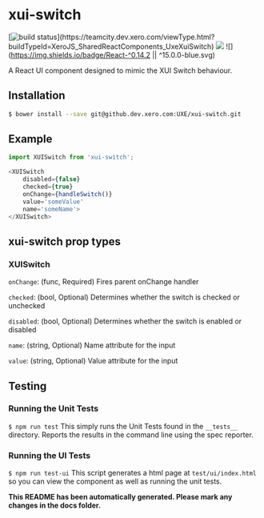 xui-switch
===========

[![build status](https://teamcity.dev.xero.com/app/rest/builds/buildType:(id:XeroJS_SharedReactComponents_UxeXuiSwitch)/statusIcon)](https://teamcity.dev.xero.com/viewType.html?buildTypeId=XeroJS_SharedReactComponents_UxeXuiSwitch)
![](https://img.shields.io/badge/XUI-%5E9.7.0%20%7C%7C%20%5E10.0.0-blue.svg)
![](https://img.shields.io/badge/React-^0.14.2 || ^15.0.0-blue.svg)


A React UI component designed to mimic the XUI Switch behaviour.

## Installation

```bash
$ bower install --save git@github.dev.xero.com:UXE/xui-switch.git
```

## Example
```js
import XUISwitch from 'xui-switch';

<XUISwitch
	disabled={false}
	checked={true}
	onChange={handleSwitch()}
	value='someValue'
	name='someName'>
</XUISwitch>
```

## xui-switch prop types

### XUISwitch
`onChange`: (func, Required)  Fires parent onChange handler

`checked`: (bool, Optional) Determines whether the switch is checked or unchecked

`disabled`: (bool, Optional) Determines whether the switch is enabled or disabled

`name`: (string, Optional) Name attribute for the input

`value`: (string, Optional) Value attribute for the input


## Testing

### Running the Unit Tests
`$ npm run test`
This simply runs the Unit Tests found in the `__tests__` directory. Reports the results in the command line using the spec reporter.

### Running the UI Tests
`$ npm run test-ui`
This script generates a html page at `test/ui/index.html` so you can view the component as well as running the unit tests.


**This README has been automatically generated. Please mark any changes in the docs folder.**

